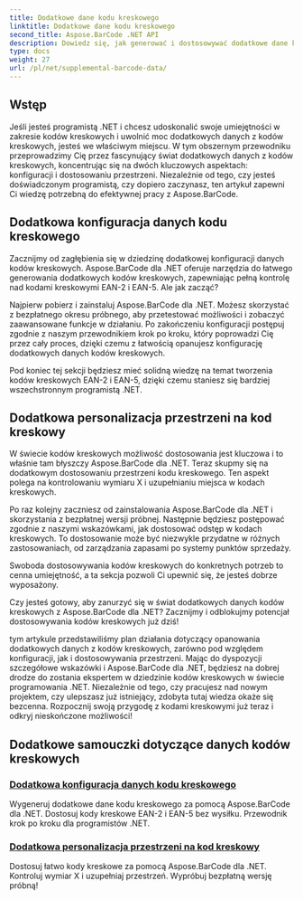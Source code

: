 ```yaml
---
title: Dodatkowe dane kodu kreskowego
linktitle: Dodatkowe dane kodu kreskowego
second_title: Aspose.BarCode .NET API
description: Dowiedz się, jak generować i dostosowywać dodatkowe dane kodów kreskowych za pomocą Aspose.BarCode dla .NET, korzystając z naszych samouczków krok po kroku. Popraw swoje umiejętności kodowania kreskowego już dziś!
type: docs
weight: 27
url: /pl/net/supplemental-barcode-data/
---
```


## Wstęp

Jeśli jesteś programistą .NET i chcesz udoskonalić swoje umiejętności w zakresie kodów kreskowych i uwolnić moc dodatkowych danych z kodów kreskowych, jesteś we właściwym miejscu. W tym obszernym przewodniku przeprowadzimy Cię przez fascynujący świat dodatkowych danych z kodów kreskowych, koncentrując się na dwóch kluczowych aspektach: konfiguracji i dostosowaniu przestrzeni. Niezależnie od tego, czy jesteś doświadczonym programistą, czy dopiero zaczynasz, ten artykuł zapewni Ci wiedzę potrzebną do efektywnej pracy z Aspose.BarCode.

## Dodatkowa konfiguracja danych kodu kreskowego

Zacznijmy od zagłębienia się w dziedzinę dodatkowej konfiguracji danych kodów kreskowych. Aspose.BarCode dla .NET oferuje narzędzia do łatwego generowania dodatkowych kodów kreskowych, zapewniając pełną kontrolę nad kodami kreskowymi EAN-2 i EAN-5. Ale jak zacząć? 

Najpierw pobierz i zainstaluj Aspose.BarCode dla .NET. Możesz skorzystać z bezpłatnego okresu próbnego, aby przetestować możliwości i zobaczyć zaawansowane funkcje w działaniu. Po zakończeniu konfiguracji postępuj zgodnie z naszym przewodnikiem krok po kroku, który poprowadzi Cię przez cały proces, dzięki czemu z łatwością opanujesz konfigurację dodatkowych danych kodów kreskowych.

Pod koniec tej sekcji będziesz mieć solidną wiedzę na temat tworzenia kodów kreskowych EAN-2 i EAN-5, dzięki czemu staniesz się bardziej wszechstronnym programistą .NET.

## Dodatkowa personalizacja przestrzeni na kod kreskowy

W świecie kodów kreskowych możliwość dostosowania jest kluczowa i to właśnie tam błyszczy Aspose.BarCode dla .NET. Teraz skupmy się na dodatkowym dostosowaniu przestrzeni kodu kreskowego. Ten aspekt polega na kontrolowaniu wymiaru X i uzupełnianiu miejsca w kodach kreskowych.

Po raz kolejny zaczniesz od zainstalowania Aspose.BarCode dla .NET i skorzystania z bezpłatnej wersji próbnej. Następnie będziesz postępować zgodnie z naszymi wskazówkami, jak dostosować odstęp w kodach kreskowych. To dostosowanie może być niezwykle przydatne w różnych zastosowaniach, od zarządzania zapasami po systemy punktów sprzedaży.

Swoboda dostosowywania kodów kreskowych do konkretnych potrzeb to cenna umiejętność, a ta sekcja pozwoli Ci upewnić się, że jesteś dobrze wyposażony.

Czy jesteś gotowy, aby zanurzyć się w świat dodatkowych danych kodów kreskowych z Aspose.BarCode dla .NET? Zacznijmy i odblokujmy potencjał dostosowywania kodów kreskowych już dziś!

tym artykule przedstawiliśmy plan działania dotyczący opanowania dodatkowych danych z kodów kreskowych, zarówno pod względem konfiguracji, jak i dostosowywania przestrzeni. Mając do dyspozycji szczegółowe wskazówki i Aspose.BarCode dla .NET, będziesz na dobrej drodze do zostania ekspertem w dziedzinie kodów kreskowych w świecie programowania .NET. Niezależnie od tego, czy pracujesz nad nowym projektem, czy ulepszasz już istniejący, zdobyta tutaj wiedza okaże się bezcenna. Rozpocznij swoją przygodę z kodami kreskowymi już teraz i odkryj nieskończone możliwości!

## Dodatkowe samouczki dotyczące danych kodów kreskowych
### [Dodatkowa konfiguracja danych kodu kreskowego](./supplemental-barcode-data-configuration/)
Wygeneruj dodatkowe dane kodu kreskowego za pomocą Aspose.BarCode dla .NET. Dostosuj kody kreskowe EAN-2 i EAN-5 bez wysiłku. Przewodnik krok po kroku dla programistów .NET.
### [Dodatkowa personalizacja przestrzeni na kod kreskowy](./supplemental-barcode-space-customization/)
Dostosuj łatwo kody kreskowe za pomocą Aspose.BarCode dla .NET. Kontroluj wymiar X i uzupełniaj przestrzeń. Wypróbuj bezpłatną wersję próbną!